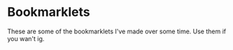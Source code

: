 # Bookmarklets
These are some of the bookmarklets I've made over some time. Use them if you wan't ig.
